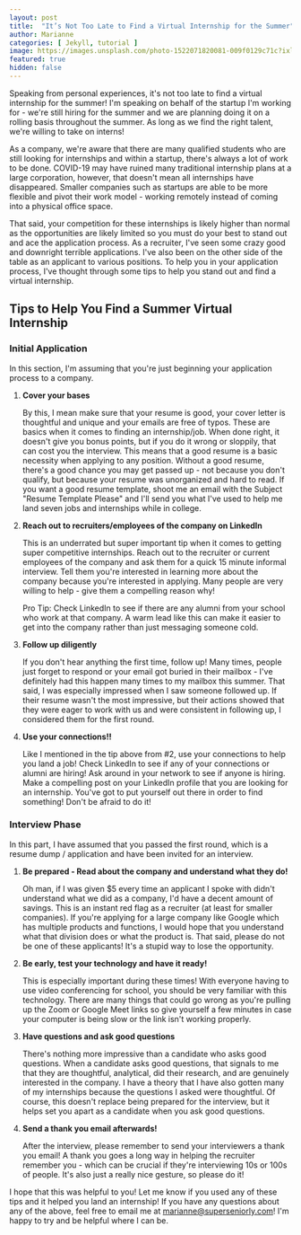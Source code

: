 ```yaml
---
layout: post
title:  "It’s Not Too Late to Find a Virtual Internship for the Summer"
author: Marianne
categories: [ Jekyll, tutorial ]
image: https://images.unsplash.com/photo-1522071820081-009f0129c71c?ixlib=rb-1.2.1&ixid=eyJhcHBfaWQiOjEyMDd9&auto=format&fit=crop&w=750&q=80
featured: true
hidden: false
---
```


Speaking from personal experiences, it's not too late to find a virtual internship for the summer! I'm speaking on behalf of the startup I'm working for - we're still hiring for the summer and we are planning doing it on a rolling basis throughout the summer. As long as we find the right talent, we're willing to take on interns!

As a company, we're aware that there are many qualified students who are still looking for internships and within a startup, there's always a lot of work to be done. COVID-19 may have ruined many traditional internship plans at a large corporation, however, that doesn't mean all internships have disappeared. Smaller companies such as startups are able to be more flexible and pivot their work model - working remotely instead of coming into a physical office space.

That said, your competition for these internships is likely higher than normal as the opportunities are likely limited so you must do your best to stand out and ace the application process. As a recruiter, I've seen some crazy good and downright terrible applications. I've also been on the other side of the table as an applicant to various positions. To help you in your application process, I've thought through some tips to help you stand out and find a virtual internship.

## Tips to Help You Find a Summer Virtual Internship

### Initial Application

In this section, I'm assuming that you're just beginning your application process to a company.

<ol>

**<li> Cover your bases </li>**


By this, I mean make sure that your resume is good, your cover letter is thoughtful and unique and your emails are free of typos. These are basics when it comes to finding an internship/job. When done right, it doesn't give you bonus points, but if you do it wrong or sloppily, that can cost you the interview. This means that a good resume is a basic necessity when applying to any position. Without a good resume, there's a good chance you may get passed up - not because you don't qualify, but because your resume was unorganized and hard to read. If you want a good resume template, shoot me an email with the Subject "Resume Template Please" and I'll send you what I've used to help me land seven jobs and internships while in college.

**<li> Reach out to recruiters/employees of the company on LinkedIn </li>**

This is an underrated but super important tip when it comes to getting super competitive internships. Reach out to the recruiter or current employees of the company and ask them for a quick 15 minute informal interview. Tell them you're interested in learning more about the company because you're interested in applying. Many people are very willing to help - give them a compelling reason why!

Pro Tip: Check LinkedIn to see if there are any alumni from your school who work at that company. A warm lead like this can make it easier to get into the company rather than just messaging someone cold.

**<li> Follow up diligently </li>**

If you don't hear anything the first time, follow up! Many times, people just forget to respond or your email got buried in their mailbox - I've definitely had this happen many times to my mailbox this summer. That said, I was especially impressed when I saw someone followed up. If their resume wasn't the most impressive, but their actions showed that they were eager to work with us and were consistent in following up, I considered them for the first round.

**<li>Use your connections!!</li>**

Like I mentioned in the tip above from #2, use your connections to help you land a job! Check LinkedIn to see if any of your connections or alumni are hiring! Ask around in your network to see if anyone is hiring. Make a compelling post on your LinkedIn profile that you are looking for an internship. You've got to put yourself out there in order to find something! Don't be afraid to do it!

</ol>

### Interview Phase

In this part, I have assumed that you passed the first round, which is a resume dump / application and have been invited for an interview.

<ol>

**<li>Be prepared - Read about the company and understand what they do!</li>**

Oh man, if I was given $5 every time an applicant I spoke with didn't understand what we did as a company, I'd have a decent amount of savings. This is an instant red flag as a recruiter (at least for smaller companies). If you're applying for a large company like Google which has multiple products and functions, I would hope that you understand what that division does or what the product is. That said, please do not be one of these applicants! It's a stupid way to lose the opportunity.

**<li>Be early, test your technology and have it ready!</li>**

This is especially important during these times! With everyone having to use video conferencing for school, you should be very familiar with this technology. There are many things that could go wrong as you're pulling up the Zoom or Google Meet links so give yourself a few minutes in case your computer is being slow or the link isn't working properly.

**<li>Have questions and ask good questions</li>**

There's nothing more impressive than a candidate who asks good questions. When a candidate asks good questions, that signals to me that they are thoughtful, analytical, did their research, and are genuinely interested in the company. I have a theory that I have also gotten many of my internships because the questions I asked were thoughtful. Of course, this doesn't replace being prepared for the interview, but it helps set you apart as a candidate when you ask good questions.

**<li>Send a thank you email afterwards!</li>**

After the interview, please remember to send your interviewers a thank you email! A thank you goes a long way in helping the recruiter remember you - which can be crucial if they're interviewing 10s or 100s of people. It's also just a really nice gesture, so please do it!

</ol>

I hope that this was helpful to you! Let me know if you used any of these tips and it helped you land an internship! If you have any questions about any of the above, feel free to email me at [marianne@superseniorly.com](mailto:marianne@superseniorly.com)! I'm happy to try and be helpful where I can be.
